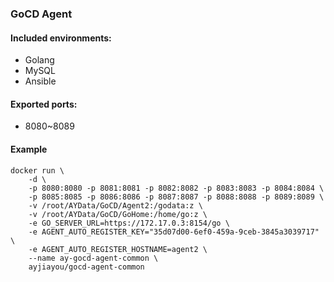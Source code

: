 ### GoCD Agent 

#### Included environments:
* Golang
* MySQL
* Ansible

#### Exported ports:
* 8080~8089

#### Example

    docker run \
        -d \
        -p 8080:8080 -p 8081:8081 -p 8082:8082 -p 8083:8083 -p 8084:8084 \
        -p 8085:8085 -p 8086:8086 -p 8087:8087 -p 8088:8088 -p 8089:8089 \
        -v /root/AYData/GoCD/Agent2:/godata:z \
        -v /root/AYData/GoCD/GoHome:/home/go:z \
        -e GO_SERVER_URL=https://172.17.0.3:8154/go \
        -e AGENT_AUTO_REGISTER_KEY="35d07d00-6ef0-459a-9ceb-3845a3039717" \
        -e AGENT_AUTO_REGISTER_HOSTNAME=agent2 \
        --name ay-gocd-agent-common \
        ayjiayou/gocd-agent-common
